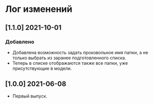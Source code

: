 # Лог изменений

[//]: # (YYYY-MM-DD)
[//]: # (Added, Changed, Deprecated, Removed, Fixed, Security)
[//]: # (Добавлено, Изменения, Устарело, Удалено, Исправлено, Безопасность)

## [1.1.0] 2021-10-01

### Добавлено

- Добавлена возможность задать произвольное имя папки, а не только выбрать из заранее подготовленного списка.
- Теперь в списке отображаются также все папки, уже присутствующие в модели.

## [1.0.0] 2021-06-08

- Первый выпуск.
